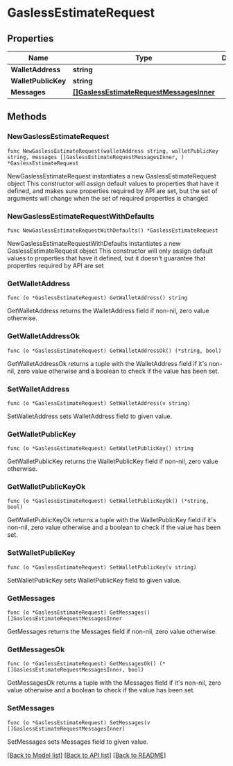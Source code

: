# GaslessEstimateRequest

## Properties

Name | Type | Description | Notes
------------ | ------------- | ------------- | -------------
**WalletAddress** | **string** |  | 
**WalletPublicKey** | **string** |  | 
**Messages** | [**[]GaslessEstimateRequestMessagesInner**](GaslessEstimateRequestMessagesInner.md) |  | 

## Methods

### NewGaslessEstimateRequest

`func NewGaslessEstimateRequest(walletAddress string, walletPublicKey string, messages []GaslessEstimateRequestMessagesInner, ) *GaslessEstimateRequest`

NewGaslessEstimateRequest instantiates a new GaslessEstimateRequest object
This constructor will assign default values to properties that have it defined,
and makes sure properties required by API are set, but the set of arguments
will change when the set of required properties is changed

### NewGaslessEstimateRequestWithDefaults

`func NewGaslessEstimateRequestWithDefaults() *GaslessEstimateRequest`

NewGaslessEstimateRequestWithDefaults instantiates a new GaslessEstimateRequest object
This constructor will only assign default values to properties that have it defined,
but it doesn't guarantee that properties required by API are set

### GetWalletAddress

`func (o *GaslessEstimateRequest) GetWalletAddress() string`

GetWalletAddress returns the WalletAddress field if non-nil, zero value otherwise.

### GetWalletAddressOk

`func (o *GaslessEstimateRequest) GetWalletAddressOk() (*string, bool)`

GetWalletAddressOk returns a tuple with the WalletAddress field if it's non-nil, zero value otherwise
and a boolean to check if the value has been set.

### SetWalletAddress

`func (o *GaslessEstimateRequest) SetWalletAddress(v string)`

SetWalletAddress sets WalletAddress field to given value.


### GetWalletPublicKey

`func (o *GaslessEstimateRequest) GetWalletPublicKey() string`

GetWalletPublicKey returns the WalletPublicKey field if non-nil, zero value otherwise.

### GetWalletPublicKeyOk

`func (o *GaslessEstimateRequest) GetWalletPublicKeyOk() (*string, bool)`

GetWalletPublicKeyOk returns a tuple with the WalletPublicKey field if it's non-nil, zero value otherwise
and a boolean to check if the value has been set.

### SetWalletPublicKey

`func (o *GaslessEstimateRequest) SetWalletPublicKey(v string)`

SetWalletPublicKey sets WalletPublicKey field to given value.


### GetMessages

`func (o *GaslessEstimateRequest) GetMessages() []GaslessEstimateRequestMessagesInner`

GetMessages returns the Messages field if non-nil, zero value otherwise.

### GetMessagesOk

`func (o *GaslessEstimateRequest) GetMessagesOk() (*[]GaslessEstimateRequestMessagesInner, bool)`

GetMessagesOk returns a tuple with the Messages field if it's non-nil, zero value otherwise
and a boolean to check if the value has been set.

### SetMessages

`func (o *GaslessEstimateRequest) SetMessages(v []GaslessEstimateRequestMessagesInner)`

SetMessages sets Messages field to given value.



[[Back to Model list]](../README.md#documentation-for-models) [[Back to API list]](../README.md#documentation-for-api-endpoints) [[Back to README]](../README.md)


